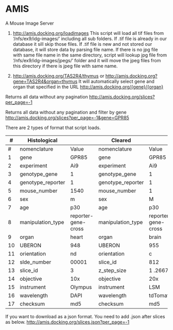 # AMIS
A Mouse Image Server


1. http://amis.docking.org/loadimages
This script will load all tif files from ‘/nfs/ex9/idg-images/’  including all sub folders. If .tif file is already in our database it sill skip those files. If .tif file is new and not stored our database, it will store data by parsing file name. If there is no jpg file with same file name in the same directory, script will lookup jpg file from ‘/nfs/ex9/idg-images/jpegs/’ folder and it will move the jpeg files from this directory if there is jpeg file with same name.  

2. http://amis.docking.org/TAS2R4/thymus or http://amis.docking.org?gene=TAS2R4&organ=thymus 
It will automatically select gene and organ that specified in the URL http://amis.docking.org/{gene}/{organ}


Returns all data without any pagination
http://amis.docking.org/slices?per_page=-1

Returns all data without any pagination and filter by gene
http://amis.docking.org/slices?per_page=-1&gene=GPR85


There are 2 types of format that script loads.

 #| Histological | | Cleared |  |
--- | --- | --- | --- |--- |
 #| nomenclature | Value | nomenclature | Value | 
1 | gene | GPR85 | gene | GPR85 | 
2 | experiment | Ai9 | experiment | Ai9 |
3 | genotype_gene | 1 | genotype_gene | 1 |
4 | genotype_reporter | 1 | genotype_reporter | 1 |
5 | mouse_number | 1540 | mouse_number | 1 |
6 | sex | m | sex | M |
7 | age | p30 | age | p30 |
8 | manipulation_type | reporter-gene-cross | manipulation_type | reporter-gene-cross |
9 | organ | heart | organ | brain | 
10 | UBERON | 948 | UBERON | 955 |
11 | orientation | nd | orientation | c |
12 | slde_number | 00001 | slice_id | 812 |
13 | slice_id | 3 | z_step_size | 1 .26675|
14 | objective | 10x | objective | 20x |
15 | instrument | Olympus | instrument | LSM |
16 | wavelength | DAPI | wavelength | tdTomato |
17 | checksum | md5 | checksum | md5 |



If you want to download as a json format. You need to add .json after slices as below.
http://amis.docking.org/slices.json?per_page=-1

